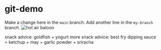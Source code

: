 # git-demo
Make a change here in the `main` branch.
Add another line in the `my-branch` branch.
![hot air baloon](https://img.grouponcdn.com/iam/mgcPCfrxmPb9DudbAyMb/Cu-2048x1229/v1/sc600x600.jpg)

snack advice: goldfish + yogurt
more snack advice: best fry dipping sauce = ketchup + may + garlic powder + sriracha
